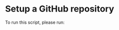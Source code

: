 # Setup a GitHub repository

To run this script, please run:

```bash -c "$(curl -fsSL https://raw.githubusercontent.com/PaulValentinScholz/SetupGitRepo/development/init.sh)"
```
